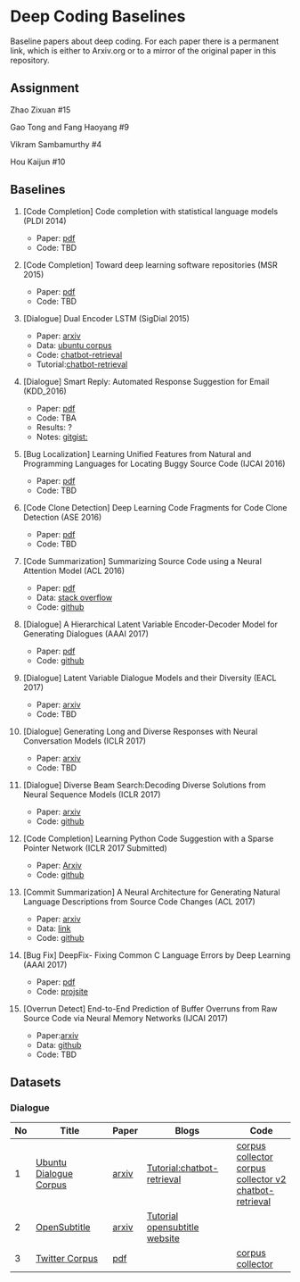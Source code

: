 # Deep Coding Baselines
Baseline papers about deep coding. For each paper there is a permanent link, which is either to Arxiv.org or to a mirror of the original paper in this repository.	

## Assignment
Zhao Zixuan \#15

Gao Tong and Fang Haoyang \#9

Vikram Sambamurthy \#4

Hou Kaijun \#10

## Baselines
1. \[Code Completion\] Code completion with statistical language models (PLDI 2014) 
   * Paper: [pdf](http://www.srl.inf.ethz.ch/papers/pldi14-statistical.pdf)
   * Code: TBD
   
2. \[Code Completion\] Toward deep learning software repositories (MSR 2015)
   * Paper: [pdf](http://citeseerx.ist.psu.edu/viewdoc/download?doi=10.1.1.714.5031&rep=rep1&type=pdf)
   * Code: TBD
   
3. \[Dialogue\] Dual Encoder LSTM (SigDial 2015)
    * Paper: [arxiv](https://arxiv.org/abs/1506.08909)
    * Data: [ubuntu corpus](https://drive.google.com/open?id=0B_bZck-ksdkpVEtVc1R6Y01HMWM) 
    * Code: [chatbot-retrieval](https://github.com/dennybritz/chatbot-retrieval)
    * Tutorial:[chatbot-retrieval](http://www.wildml.com/2016/07/deep-learning-for-chatbots-2-retrieval-based-model-tensorflow/)
    
4. \[Dialogue\] Smart Reply: Automated Response Suggestion for Email (KDD_2016)
    * Paper: [pdf](https://github.com/DeepSE/DeepCodingBaselines/raw/master/papers/smart-reply.pdf)
    * Code: TBA
    * Results: ?
    * Notes: [gitgist:](https://gist.github.com/shagunsodhani/da411f15b71ed6a664f9d5ac46409b42)

5. \[Bug Localization\] Learning Unified Features from Natural and Programming Languages for Locating Buggy Source Code (IJCAI 2016)
    * Paper: [pdf](https://pdfs.semanticscholar.org/7848/5ab466e1a83e7965500cceab476b55d145c0.pdf)
    * Code: TBD  
    
6. \[Code Clone Detection\] Deep Learning Code Fragments for Code Clone Detection (ASE 2016)
    * Paper: [pdf](http://www.cs.wm.edu/~denys/pubs/ASE'16-DeepLearningClones.pdf)
    * Code: TBD
    
7. \[Code Summarization\] Summarizing Source Code using a Neural Attention Model (ACL 2016)
    * Paper: [pdf](https://www.aclweb.org/anthology/P/P16/P16-1195.pdf)
    * Data: [stack overflow](https://github.com/sriniiyer/codenn/tree/master/data/stackoverflow) 
    * Code: [github](https://github.com/sriniiyer/codenn)

8. \[Dialogue\] A Hierarchical Latent Variable Encoder-Decoder Model for Generating Dialogues (AAAI 2017)
    * Paper: [pdf](https://github.com/DeepSE/DeepCodingBaselines/raw/master/papers/!2017AAAI-A-Hierarchical-Latent-Variable-Encoder-Decoder-Model-for-Generating-Dialogues.pdf) 
    * Code: [github](https://github.com/julianser/hed-dlg-truncated) 

9. \[Dialogue\] Latent Variable Dialogue Models and their Diversity (EACL 2017) 
    * Paper: [arxiv](https://arxiv.org/abs/1702.05962)
    * Code: TBD

10. \[Dialogue\] Generating Long and Diverse Responses with Neural Conversation Models (ICLR 2017)
    * Paper: [arxiv](https://arxiv.org/abs/1701.03185)
    * Code: TBD

11. \[Dialogue\] Diverse Beam Search:Decoding Diverse Solutions from Neural Sequence Models (ICLR 2017)
    * Paper: [arxiv](https://arxiv.org/abs/1610.02424)
    * Code: [github](https://github.com/Cloud-CV/diverse-beam-search)

12. \[Code Completion\] Learning Python Code Suggestion with a Sparse Pointer Network (ICLR 2017 Submitted)
    * Paper: [Arxiv](https://arxiv.org/abs/1611.08307)
    * Code: [github](https://github.com/uclmr/pycodesuggest) 

13. \[Commit Summarization\] A Neural Architecture for Generating Natural Language Descriptions from Source Code Changes (ACL 2017)
    * Paper: [arxiv](https://arxiv.org/abs/1704.04856)
    * Data: [link](https://osf.io/67kyc/?view_only=ad588fe5d1a14dd795553fb4951b5bf9)
    * Code: [github](https://github.com/epochx/commitgen)
    
14. \[Bug Fix\] DeepFix- Fixing Common C Language Errors by Deep Learning (AAAI 2017)
    * Paper: [pdf](http://www.iisc-seal.net/publications/aaai17.pdf?attredirects=0&d=1)
    * Code: [projsite](http://www.iisc-seal.net/deepfix)
    
15. \[Overrun Detect\] End-to-End Prediction of Buffer Overruns from Raw Source Code via Neural Memory Networks (IJCAI 2017)
    * Paper:[arxiv](https://arxiv.org/pdf/1703.02458.pdf)
    * Data: [github](https://github.com/mjc92/buffer_overrun_memory_networks)
    * Code: TBD


## Datasets

### Dialogue
|No|Title|Paper|Blogs|Code|
|---|---|---|---|---|
|1|[Ubuntu Dialogue Corpus](https://drive.google.com/open?id=0B_bZck-ksdkpVEtVc1R6Y01HMWM)|[arxiv](https://arxiv.org/abs/1506.08909)|[Tutorial:chatbot-retrieval](http://www.wildml.com/2016/07/deep-learning-for-chatbots-2-retrieval-based-model-tensorflow/)|[corpus collector](https://github.com/npow/ubottu)<br/> [corpus collector v2](https://github.com/rkadlec/ubuntu-ranking-dataset-creator)<br/> [chatbot-retrieval](https://github.com/dennybritz/chatbot-retrieval)|
|2|[OpenSubtitle](https://s3.amazonaws.com/opennmt-trainingdata/opensub_qa_en.tgz)|[arxiv](https://arxiv.org/pdf/1506.05869v3.pdf) | [Tutorial](http://forum.opennmt.net/t/english-chatbot-model-with-opennmt/184)<br/> [opensubtitle website](http://opus.lingfil.uu.se/OpenSubtitles.php)||
|3|[Twitter Corpus](http://homes.cs.washington.edu/~aritter/twitter_chat/)| [pdf](http://www.aclweb.org/anthology/N10-1020)|  |[corpus collector](https://github.com/bwbaugh/twitter-corpus)|







